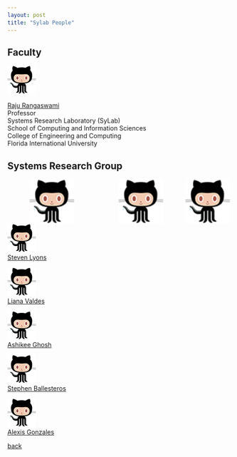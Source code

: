 ```yaml
---
layout: post
title: "Sylab People"
---
```


## Faculty

![Image](/images/octocat.png)

[Raju Rangaswami](https://users.cs.fiu.edu/~raju/WWW/)<br />
Professor<br />
Systems Research Laboratory (SyLab)<br />
School of Computing and Information Sciences<br />
College of Engineering and Computing<br />
Florida International University

## Systems Research Group
  <img align="left" src="/images/octocat.png" width="100" hspace="50" />
  <img align="left" src="/images/octocat.png" width="100" hspace="50"/> 
  <img align="left" src="/images/octocat.png" width="100"/> <br /><br />


![Image](/images/octocat.png)<br />
[Steven Lyons](https://users.cs.fiu.edu/~slyon001/) 

![Image](/images/octocat.png)<br />
[Liana Valdes](https://lia54.github.io/) 

![Image](/images/octocat.png)<br />
[Ashikee Ghosh](https://lia54.github.io/) 

![Image](/images/octocat.png)<br />
[Stephen Ballesteros](https://lia54.github.io/) 

![Image](/images/octocat.png)<br />
[Alexis Gonzales](https://lia54.github.io/)

[back](/)
